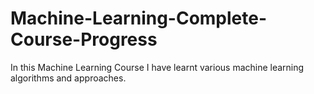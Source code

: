 # Machine-Learning-Complete-Course-Progress
In this Machine Learning Course I have learnt various machine learning algorithms and approaches. 
